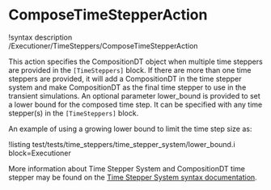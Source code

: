 # ComposeTimeStepperAction

!syntax description /Executioner/TimeSteppers/ComposeTimeStepperAction

This action specifies the CompositionDT object when multiple time steppers are provided in the `[TimeSteppers]` block. If there are more than one time steppers are provided, it will add a CompositionDT in the time stepper system and make CompositionDT as the final time stepper to use in the transient simulations. An optional parameter lower_bound is provided to set a lower bound for the composed time step. It can be specified with any time stepper(s) in the `[TimeSteppers]` block.

An example of using a growing lower bound to limit the time step size as:

!listing test/tests/time_steppers/time_stepper_system/lower_bound.i block=Executioner

More information about Time Stepper System and CompositionDT time stepper may be found on the [Time Stepper System syntax documentation](syntax/Executioner/TimeStepper/index.md).


